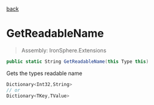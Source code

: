 ﻿

[back](/IronSphere.Extensions/types/TypeExtension)

# GetReadableName

> Assembly: IronSphere.Extensions

```csharp
public static String GetReadableName(this Type this)
```

Gets the types readable name

```csharp
Dictionary<Int32,String>
// or
Dictionary<TKey,TValue>
``` 
